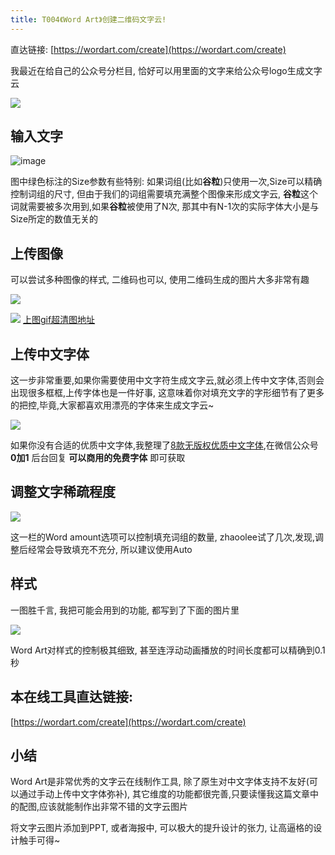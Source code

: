 ```yaml
---
title: T004《Word Art》创建二维码文字云!
---
```

直达链接: [https://wordart.com/create](https://wordart.com/create)

我最近在给自己的公众号分栏目, 恰好可以用里面的文字来给公众号logo生成文字云

![](https://www.v2fy.com/asset/004-word-art/73520366-6b796380-443e-11ea-80d8-49a9fb2848fb.png)

## 输入文字

![image](https://www.v2fy.com/asset/004-word-art/73532153-14cc5380-4457-11ea-9306-019956d4c17b.png)

图中绿色标注的Size参数有些特别: 如果词组(比如**谷粒**)只使用一次,Size可以精确控制词组的尺寸, 但由于我们的词组需要填充满整个图像来形成文字云, **谷粒**这个词就需要被多次用到,如果**谷粒**被使用了N次, 那其中有N-1次的实际字体大小是与Size所定的数值无关的

## 上传图像

可以尝试多种图像的样式, 二维码也可以, 使用二维码生成的图片大多非常有趣

![](https://www.v2fy.com/asset/004-word-art/73535630-f9654680-445e-11ea-8337-3409ea512f79.png)


![](https://www.v2fy.com/asset/004-word-art/73535907-a8098700-445f-11ea-94f2-5d5ce89bbb74.gif)
[上图gif超清图地址](https://user-images.githubusercontent.com/15868458/73535905-a8098700-445f-11ea-972a-2bb72676c4ba.gif)


## 上传中文字体

这一步非常重要,如果你需要使用中文字符生成文字云,就必须上传中文字体,否则会出现很多框框,上传字体也是一件好事, 这意味着你对填充文字的字形细节有了更多的把控,毕竟,大家都喜欢用漂亮的字体来生成文字云~

![](https://www.v2fy.com/asset/004-word-art/73536246-7e9d2b00-4460-11ea-8053-993185ce0f35.png)

如果你没有合适的优质中文字体,我整理了[8款无版权优质中文字体](https://mp.weixin.qq.com/s?__biz=Mzg3MDAyMDU2Ng==&mid=2247484282&idx=1&sn=977dc818c368dc214b91e28960eade92&chksm=ce9567c3f9e2eed5adea986e9c1ecb81f290d2ed7ff1b05d7d7e3420dd20361d29b3e2f6c257&token=82486621&lang=zh_CN#rd),在微信公众号 **0加1** 后台回复 **可以商用的免费字体** 即可获取


## 调整文字稀疏程度

![](https://www.v2fy.com/asset/004-word-art/73537219-ebb1c000-4462-11ea-88d5-ea919824e816.png)

这一栏的Word amount选项可以控制填充词组的数量, zhaoolee试了几次,发现,调整后经常会导致填充不充分, 所以建议使用Auto


## 样式

一图胜千言, 我把可能会用到的功能, 都写到了下面的图片里

![](https://www.v2fy.com/asset/004-word-art/73539905-7e555d80-4469-11ea-9be6-6e636ab4cd8e.png)

Word Art对样式的控制极其细致, 甚至连浮动动画播放的时间长度都可以精确到0.1秒

## 本在线工具直达链接:
[https://wordart.com/create](https://wordart.com/create)

## 小结

Word Art是非常优秀的文字云在线制作工具, 除了原生对中文字体支持不友好(可以通过手动上传中文字体弥补), 其它维度的功能都很完善,只要读懂我这篇文章中的配图,应该就能制作出非常不错的文字云图片

将文字云图片添加到PPT, 或者海报中, 可以极大的提升设计的张力, 让高逼格的设计触手可得~